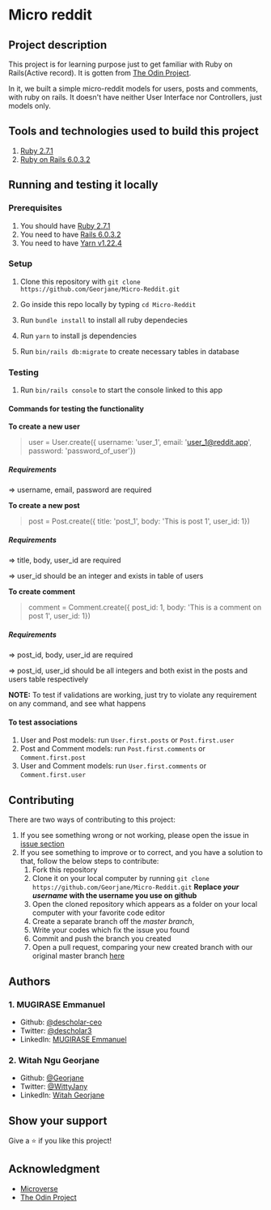 # Micro reddit

## Project description
This project is for learning purpose just to get familiar with Ruby on Rails(Active record). It is gotten from [The Odin Project](https://www.theodinproject.com/courses/ruby-on-rails/lessons/building-with-active-record-ruby-on-rails).

In it, we built a simple micro-reddit models for users, posts and comments, with ruby on rails. It doesn't have neither User Interface nor Controllers, just models only.

## Tools and technologies used to build this project
1. [Ruby 2.7.1](https://www.ruby-lang.org/en/news/2020/03/31/ruby-2-7-1-released/)
1. [Ruby on Rails 6.0.3.2](https://weblog.rubyonrails.org/2020/6/17/Rails-6-0-3-2-has-been-released/)

## Running and testing it locally

### Prerequisites
1. You should have [Ruby 2.7.1](https://www.ruby-lang.org/en/news/2020/03/31/ruby-2-7-1-released/)
1. You need to have [Rails 6.0.3.2](https://weblog.rubyonrails.org/2020/6/17/Rails-6-0-3-2-has-been-released/)
1. You need to have [Yarn v1.22.4](https://yarnpkg.com/)

### Setup
1. Clone this repository with `git clone https://github.com/Georjane/Micro-Reddit.git`

1. Go inside this repo locally by typing `cd Micro-Reddit`

1. Run `bundle install` to install all ruby dependecies

1. Run `yarn` to install js dependencies

1. Run `bin/rails db:migrate` to create necessary tables in database

### Testing
1. Run `bin/rails console` to start the console linked to this app

#### Commands for testing the functionality
**To create a new user**
> user = User.create({ username: 'user_1', email: 'user_1@reddit.app', password: 'password_of_user'})

##### Requirements
=> username, email, password are required

**To create a new post**
> post = Post.create({ title: 'post_1', body: 'This is post 1', user_id: 1})

##### Requirements
=> title, body, user_id are required

=> user_id should be an integer and exists in table of users

**To create comment**
> comment = Comment.create({ post_id: 1, body: 'This is a comment on post 1', user_id: 1})

##### Requirements
=> post_id, body, user_id are required

=> post_id, user_id should be all integers and both exist in the posts and users table respectively

__NOTE:__ To test if validations are working, just try to violate any requirement on any command, and see what happens

#### To test associations

1. User and Post models: run `User.first.posts` or `Post.first.user`
1. Post and Comment models: run `Post.first.comments` or `Comment.first.post`
1. User and Comment models: run `User.first.comments` or `Comment.first.user`

## Contributing
There are two ways of contributing to this project:

1. If you see something wrong or not working, please open the issue in [issue section](https://github.com/Georjane/Micro-Reddit/issues)
1. If you see something to improve or to correct, and you have a solution to that, follow the below steps to contribute:
    1. Fork this repository
    1. Clone it on your local computer by running `git clone https://github.com/Georjane/Micro-Reddit.git` __Replace *your username* with the username you use on github__
    1. Open the cloned repository which appears as a folder on your local computer with your favorite code editor
    1. Create a separate branch off the *master branch*,
    1. Write your codes which fix the issue you found
    1. Commit and push the branch you created
    1. Open a pull request, comparing your new created branch with our original master branch [here](https://github.com/Georjane/Micro-Reddit)

## Authors
### 1. MUGIRASE Emmanuel
* Github: [@descholar-ceo](https://github.com/descholar-ceo)
* Twitter: [@descholar3](https://twitter.com/descholar3)
* LinkedIn: [MUGIRASE Emmanuel](https://www.linkedin.com/in/mugirase-emmanuel)

### 2. Witah Ngu Georjane
* Github: [@Georjane](https://github.com/Georjane)
* Twitter: [@WittyJany](https://twitter.com/WittyJany)
* LinkedIn: [Witah Georjane](https://www.linkedin.com/in/witah-georjane-74b8bb184)


## Show your support 
Give a ⭐️ if you like this project!

## Acknowledgment
* [Microverse](https://www.microvese.org)
* [The Odin Project](https://www.theodinproject.com)

